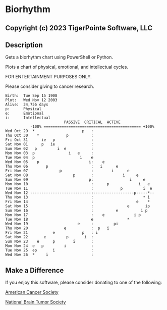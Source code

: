 # Biorhythm
## Copyright (c) 2023 TigerPointe Software, LLC

## Description
Gets a biorhythm chart using PowerShell or Python.

Plots a chart of physical, emotional, and intellectual cycles.

FOR ENTERTAINMENT PURPOSES ONLY.

Please consider giving to cancer research.

    Birth:  Tue Sep 15 1908
    Plot:   Wed Nov 12 2003
    Alive:  34,756 days
    p:      Physical
    e:      Emotional
    i:      Intellectual
                              PASSIVE  CRITICAL  ACTIVE
               -100% =========================================== +100%
    Wed Oct 29  *                     p   :
    Thu Oct 30    *            p          :
    Fri Oct 31      ie   p                :
    Sat Nov 01      p   ie                :
    Sun Nov 02   p         i  e           :
    Mon Nov 03  p               i   e     :
    Tue Nov 04  p                    i    e
    Wed Nov 05    p                      i:    e
    Thu Nov 06        p                   :   i      e
    Fri Nov 07              p             :        i      e
    Sat Nov 08                    p       :             i     e
    Sun Nov 09                           p:                i     e
    Mon Nov 10                            :      p             i   e
    Tue Nov 11                            :            p         i  e
    Wed Nov 12 ---------------------------:------------------p-----*--
    Thu Nov 13                            :                      * i
    Fri Nov 14                            :                   e    *
    Sat Nov 15                            :               e       ip
    Sun Nov 16                            :          e          i p
    Mon Nov 17                            :    e             i p
    Tue Nov 18                            e               *
    Wed Nov 19                      e     :         pi
    Thu Nov 20                e           :  p   i
    Fri Nov 21           e            p   : i
    Sat Nov 22       e         p       i  :
    Sun Nov 23    e      p        i       :
    Mon Nov 24  e   p         i           :
    Tue Nov 25  ep       i                :
    Wed Nov 26  *     i                   :

## Make a Difference
If you enjoy this software, please consider donating to one of the following:

[American Cancer Society](https://www.cancer.org)

[National Brain Tumor Society](https://braintumor.org)
